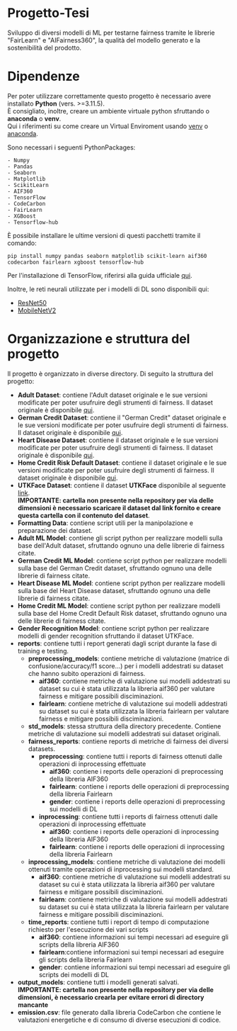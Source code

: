 # Progetto-Tesi
Sviluppo di diversi modelli di ML per testarne fairness tramite le librerie "FairLearn" e "AIFairness360", la qualità del modello generato e la sostenibilità del prodotto.

<h1>Dipendenze</h1>

Per poter utilizzare correttamente questo progetto è necessario avere installato **Python** (vers. >=3.11.5).<br>
È consigliato, inoltre, creare un ambiente virtuale python sfruttando o **anaconda** o **venv**.<br>
Qui i riferimenti su come creare un Virtual Enviroment usando [venv](https://docs.python.org/3/library/venv.html) o [anaconda](https://conda.io/projects/conda/en/latest/user-guide/tasks/manage-environments.html#creating-an-environment-with-commands).

Sono necessari i seguenti PythonPackages:
```
- Numpy
- Pandas
- Seaborn
- Matplotlib
- ScikitLearn
- AIF360
- TensorFlow
- CodeCarbon
- FairLearn
- XGBoost
- Tensorflow-hub
```
È possibile installare le ultime versioni di questi pacchetti tramite il comando:
```
pip install numpy pandas seaborn matplotlib scikit-learn aif360 codecarbon fairlearn xgboost tensorflow-hub
```
Per l'installazione di TensorFlow, riferirsi alla guida ufficiale [qui](https://www.tensorflow.org/install).

Inoltre, le reti neurali utilizzate per i modelli di DL sono disponibili qui:
-  [ResNet50](https://www.kaggle.com/models/tensorflow/resnet-50)
-  [MobileNetV2](https://www.kaggle.com/models/tensorflow/mobilenet-v2)

<h1>Organizzazione e struttura del progetto</h1>
Il progetto è organizzato in diverse directory. Di seguito la struttura del progetto:

- **Adult Dataset**: contiene l'Adult dataset originale e le sue versioni modificate per poter usufruire degli strumenti di fairness. Il dataset originale è disponibile [qui](https://archive.ics.uci.edu/dataset/2/adult).
- **German Credit Dataset**: contiene il "German Credit" dataset originale e le sue versioni modificate per poter usufruire degli strumenti di fairness. Il dataset originale è disponibile [qui](https://archive.ics.uci.edu/dataset/144/statlog+german+credit+data).
- **Heart Disease Dataset**: contiene il dataset originale e le sue versioni modificate per poter usufruire degli strumenti di fairness. Il dataset originale è disponibile [qui](http://archive.ics.uci.edu/dataset/45/heart+disease).
- **Home Credit Risk Default Dataset**: contiene il dataset originale e le sue versioni modificate per poter usufruire degli strumenti di fairness. Il dataset originale è disponibile [qui](https://www.kaggle.com/competitions/home-credit-default-risk/overview).
- **UTKFace Dataset**: contiene il dataset **UTKFace** disponibile al seguente [link](https://susanqq.github.io/UTKFace/).<br>
  **IMPORTANTE: cartella non presente nella repository per via delle dimensioni è necessario scaricare il dataset dal link fornito e creare questa cartella con il contenuto del dataset**.
- **Formatting Data**: contiene script utili per la manipolazione e preparazione dei dataset.
- **Adult ML Model**: contiene gli script python per realizzare modelli sulla base dell'Adult dataset, sfruttando ognuno una delle librerie di fairness citate.
- **German Credit ML Model**: contiene script python per realizzare modelli sulla base del German Credit dataset, sfruttando ognuno una delle librerie di fairness citate.
- **Heart Disease ML Model**: contiene script python per realizzare modelli sulla base del Heart Disease dataset, sfruttando ognuno una delle librerie di fairness citate.
- **Home Credit ML Model**: contiene script python per realizzare modelli sulla base del Home Credit Default Risk dataset, sfruttando ognuno una delle librerie di fairness citate.
- **Gender Recognition Model**: contiene script python per realizzare modelli di gender recognition sfruttando il dataset UTKFace.
- **reports**: contiene tutti i report generati dagli script durante la fase di training e testing.
  - **preprocessing_models**: contiene metriche di valutazione (matrice di confusione/accuracy/f1 score...) per i modelli addestrati su dataset che hanno subito operazioni di fairness.
    - **aif360**: contiene metriche di valutazione sui modelli addestrati su dataset su cui è stata utilizzata la libreria aif360 per valutare fairness e mitigare possibili disciminazioni.
    - **fairlearn**: contiene metriche di valutazione sui modelli addestrati su dataset su cui è stata utilizzata la libreria fairlearn per valutare fairness e mitigare possibili disciminazioni.
  - **std_models**: stessa struttura della directory precedente. Contiene metriche di valutazione sui modelli addestrati sui dataset originali.
  - **fairness_reports**: contiene reports di metriche di fairness dei diversi datasets.
    - **preprocessing**: contiene tutti i reports di fairness ottenuti dalle operazioni di inprocessing effettuate
      - **aif360**: contiene i reports delle operazioni di preprocessing della libreria AIF360
      - **fairlearn**: contiene i reports delle operazioni di preprocessing della libreria Fairlearn
      - **gender**: contiene i reports delle operazioni di preprocessing sui modelli di DL
    - **inprocessing**: contiene tutti i reports di fairness ottenuti dalle operazioni di inprocessing effettuate
      - **aif360**: contiene i reports delle operazioni di inprocessing della libreria AIF360
      - **fairlearn**: contiene i reports delle operazioni di inprocessing della libreria Fairlearn
  - **inprocessing_models**: contiene metriche di valutazione dei modelli ottenuti tramite operazioni di inprocessing sui modelli standard.
    - **aif360**: contiene metriche di valutazione sui modelli addestrati su dataset su cui è stata utilizzata la libreria aif360 per valutare fairness e mitigare possibili disciminazioni.
    - **fairlearn**: contiene metriche di valutazione sui modelli addestrati su dataset su cui è stata utilizzata la libreria fairlearn per valutare fairness e mitigare possibili disciminazioni.
  - **time_reports**: contiene tutti i report di tempo di computazione richiesto per l'esecuzione dei vari scripts
    - **aif360**: contiene informazioni sui tempi necessari ad eseguire gli scripts della libreria AIF360
    - **fairlearn**:contiene informazioni sui tempi necessari ad eseguire gli scripts della libreria Fairlearn
    - **gender**: contiene informazioni sui tempi necessari ad eseguire gli scripts dei modelli di DL
- **output_models**: contiene tutti i modelli generati salvati.<br>
  **IMPORTANTE: cartella non presente nella repository per via delle dimensioni, è necessario crearla per evitare errori di directory mancante**
- **emission.csv**: file generato dalla libreria CodeCarbon che contiene le valutazioni energetiche e di consumo di diverse esecuzioni di codice.
